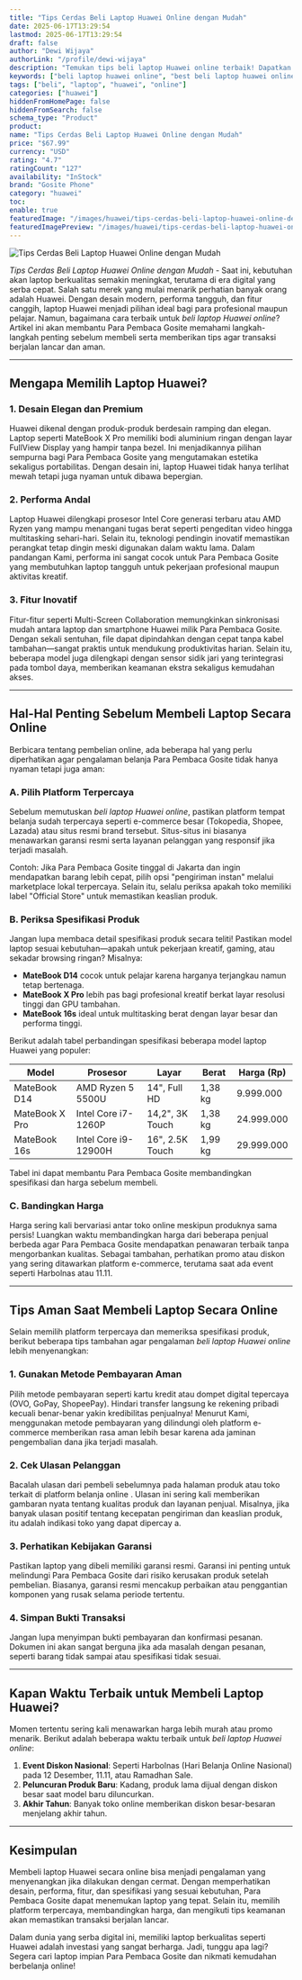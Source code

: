 ```yaml
---
title: "Tips Cerdas Beli Laptop Huawei Online dengan Mudah"
date: 2025-06-17T13:29:54
lastmod: 2025-06-17T13:29:54
draft: false
author: "Dewi Wijaya"
authorLink: "/profile/dewi-wijaya"
description: "Temukan tips beli laptop Huawei online terbaik! Dapatkan harga spesial, fitur canggih, dan panduan terpercaya untuk belanja mudah. Klik sekarang!"
keywords: ["beli laptop huawei online", "best beli laptop huawei online", "beli laptop huawei online guide"]
tags: ["beli", "laptop", "huawei", "online"]
categories: ["huawei"]
hiddenFromHomePage: false
hiddenFromSearch: false
schema_type: "Product"
product:
name: "Tips Cerdas Beli Laptop Huawei Online dengan Mudah"
price: "$67.99"
currency: "USD"
rating: "4.7"
ratingCount: "127"
availability: "InStock"
brand: "Gosite Phone"
category: "huawei"
toc:
enable: true
featuredImage: "/images/huawei/tips-cerdas-beli-laptop-huawei-online-dengan-mudah.jpg"
featuredImagePreview: "/images/huawei/tips-cerdas-beli-laptop-huawei-online-dengan-mudah.jpg"
---
```


![Tips Cerdas Beli Laptop Huawei Online dengan Mudah](/images/huawei/tips-cerdas-beli-laptop-huawei-online-dengan-mudah.jpg)



*Tips Cerdas Beli Laptop Huawei Online dengan Mudah* - Saat ini, kebutuhan akan laptop berkualitas semakin meningkat, terutama di era digital yang serba cepat. Salah satu merek yang mulai menarik perhatian banyak orang adalah Huawei. Dengan desain modern, performa tangguh, dan fitur canggih, laptop Huawei menjadi pilihan ideal bagi para profesional maupun pelajar. Namun, bagaimana cara terbaik untuk *beli laptop Huawei online*? Artikel ini akan membantu Para Pembaca Gosite memahami langkah-langkah penting sebelum membeli serta memberikan tips agar transaksi berjalan lancar dan aman.

---

## Mengapa Memilih Laptop Huawei?

### 1. Desain Elegan dan Premium  
Huawei dikenal dengan produk-produk berdesain ramping dan elegan. Laptop seperti MateBook X Pro memiliki bodi aluminium ringan dengan layar FullView Display yang hampir tanpa bezel. Ini menjadikannya pilihan sempurna bagi Para Pembaca Gosite yang mengutamakan estetika sekaligus portabilitas. Dengan desain ini, laptop Huawei tidak hanya terlihat mewah tetapi juga nyaman untuk dibawa bepergian.

### 2. Performa Andal  
Laptop Huawei dilengkapi prosesor Intel Core generasi terbaru atau AMD Ryzen yang mampu menangani tugas berat seperti pengeditan video hingga multitasking sehari-hari. Selain itu, teknologi pendingin inovatif memastikan perangkat tetap dingin meski digunakan dalam waktu lama. Dalam pandangan Kami, performa ini sangat cocok untuk Para Pembaca Gosite yang membutuhkan laptop tangguh untuk pekerjaan profesional maupun aktivitas kreatif.

### 3. Fitur Inovatif  
Fitur-fitur seperti Multi-Screen Collaboration memungkinkan sinkronisasi mudah antara laptop dan smartphone Huawei milik Para Pembaca Gosite. Dengan sekali sentuhan, file dapat dipindahkan dengan cepat tanpa kabel tambahan—sangat praktis untuk mendukung produktivitas harian. Selain itu, beberapa model juga dilengkapi dengan sensor sidik jari yang terintegrasi pada tombol daya, memberikan keamanan ekstra sekaligus kemudahan akses.

---

## Hal-Hal Penting Sebelum Membeli Laptop Secara Online  

Berbicara tentang pembelian online, ada beberapa hal yang perlu diperhatikan agar pengalaman belanja Para Pembaca Gosite tidak hanya nyaman tetapi juga aman:

### A. Pilih Platform Terpercaya  
Sebelum memutuskan *beli laptop Huawei online*, pastikan platform tempat belanja sudah terpercaya seperti e-commerce besar (Tokopedia, Shopee, Lazada) atau situs resmi brand tersebut. Situs-situs ini biasanya menawarkan garansi resmi serta layanan pelanggan yang responsif jika terjadi masalah. 

Contoh: Jika Para Pembaca Gosite tinggal di Jakarta dan ingin mendapatkan barang lebih cepat, pilih opsi "pengiriman instan" melalui marketplace lokal terpercaya. Selain itu, selalu periksa apakah toko memiliki label "Official Store" untuk memastikan keaslian produk.

### B.  Periksa Spesifikasi Produk  
Jangan lupa membaca detail spesifikasi produk secara teliti! Pastikan model laptop sesuai kebutuhan—apakah untuk pekerjaan kreatif, gaming, atau sekadar browsing ringan? Misalnya: 

- **MateBook D14** cocok untuk pelajar karena harganya terjangkau namun tetap bertenaga.
- **MateBook X Pro** lebih pas bagi profesional kreatif berkat layar resolusi tinggi dan GPU tambahan.
- **MateBook 16s** ideal untuk multitasking berat dengan layar besar dan performa tinggi.

Berikut adalah tabel perbandingan spesifikasi beberapa model laptop Huawei yang populer:

| Model             | Prosesor               | Layar              | Berat       | Harga (Rp)       |
|--------------------|------------------------|--------------------|-------------|------------------|
| MateBook D14      | AMD Ryzen 5 5500U     | 14", Full HD       | 1,38 kg     | 9.999.000        |
| MateBook X Pro    | Intel Core i7-1260P   | 14,2", 3K Touch    | 1,38 kg     | 24.999.000       |
| MateBook 16s      | Intel Core i9-12900H  | 16", 2.5K Touch    | 1,99 kg     | 29.999.000       |

Tabel ini dapat membantu Para Pembaca Gosite membandingkan spesifikasi dan harga sebelum membeli.

### C. Bandingkan Harga  
Harga sering kali bervariasi antar toko online meskipun produknya sama persis! Luangkan waktu membandingkan harga dari beberapa penjual berbeda agar Para Pembaca Gosite mendapatkan penawaran terbaik tanpa mengorbankan kualitas. Sebagai tambahan, perhatikan promo atau diskon yang sering ditawarkan platform e-commerce, terutama saat ada event seperti Harbolnas atau 11.11.

---

## Tips Aman Saat Membeli Laptop Secara Online  

Selain memilih platform terpercaya dan memeriksa spesifikasi produk, berikut beberapa tips tambahan agar pengalaman *beli laptop Huawei online* lebih menyenangkan:

### 1. Gunakan Metode Pembayaran Aman  
Pilih metode pembayaran seperti kartu kredit atau dompet digital tepercaya (OVO, GoPay, ShopeePay). Hindari transfer langsung ke rekening pribadi kecuali benar-benar yakin kredibilitas penjualnya! Menurut Kami, menggunakan metode pembayaran yang dilindungi oleh platform e-commerce memberikan rasa aman lebih besar karena ada jaminan pengembalian dana jika terjadi masalah.

### 2. Cek Ulasan Pelanggan  
Bacalah ulasan dari pembeli sebelumnya pada halaman produk atau toko terkait di platform belanja online . Ulasan ini sering kali memberikan gambaran nyata tentang kualitas produk dan layanan penjual. Misalnya, jika banyak ulasan positif tentang kecepatan pengiriman dan keaslian produk, itu adalah indikasi toko yang dapat dipercay a.

### 3. Perhatikan Kebijakan Garansi  
Pastikan laptop yang dibeli memiliki garansi resmi. Garansi ini penting untuk melindungi Para Pembaca Gosite dari risiko kerusakan produk setelah pembelian. Biasanya, garansi resmi mencakup perbaikan atau penggantian komponen yang rusak selama periode tertentu.

### 4. Simpan Bukti Transaksi  
Jangan lupa menyimpan bukti pembayaran dan konfirmasi pesanan. Dokumen ini akan sangat berguna jika ada masalah dengan pesanan, seperti barang tidak sampai atau spesifikasi tidak sesuai.

---

## Kapan Waktu Terbaik untuk Membeli Laptop Huawei?

Momen tertentu sering kali menawarkan harga lebih murah atau promo menarik. Berikut adalah beberapa waktu terbaik untuk *beli laptop Huawei online*:

1. **Event Diskon Nasional**: Seperti Harbolnas (Hari Belanja Online Nasional) pada 12 Desember, 11.11, atau Ramadhan Sale.
2. __Peluncuran Produk Baru__: Kadang, produk lama dijual dengan diskon besar saat model baru diluncurkan.
3. __Akhir Tahun__: Banyak toko online memberikan diskon besar-besaran menjelang akhir tahun.

---

## Kesimpulan  

Membeli laptop Huawei secara online bisa menjadi pengalaman yang menyenangkan jika dilakukan dengan cermat. Dengan memperhatikan desain, performa, fitur, dan spesifikasi yang sesuai kebutuhan, Para Pembaca Gosite dapat menemukan laptop yang tepat. Selain itu, memilih platform terpercaya, membandingkan harga, dan mengikuti tips keamanan akan memastikan transaksi berjalan lancar. 

Dalam dunia yang serba digital ini, memiliki laptop berkualitas seperti Huawei adalah investasi yang sangat berharga. Jadi, tunggu apa lagi? Segera cari laptop impian Para Pembaca Gosite dan nikmati kemudahan berbelanja online!
